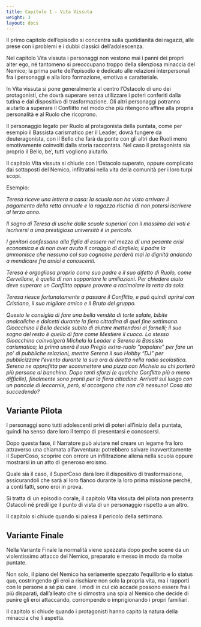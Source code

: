 ```yaml
---
title: Capitolo 1 - Vita Vissuta
weight: 3
layout: docs
---
```


Il primo capitolo dell’episodio si concentra sulla quotidianità dei ragazzi, alle prese con i problemi e i dubbi classici dell’adolescenza. 

Nel capitolo Vita vissuta i personaggi non vestono mai i panni dei propri alter ego, né tantomeno si preoccupano troppo della silenziosa minaccia del Nemico; la prima parte dell’episodio è dedicato alle relazioni interpersonali fra i personaggi e alla loro formazione, emotiva e caratteriale.

In Vita vissuta si pone generalmente al centro l’Ostacolo di uno dei protagonisti, che dovrà superare senza utilizzare i poteri conferiti dalla tutina e dal dispositivo di trasformazione. Gli altri personaggi potranno aiutarlo a superare il Conflitto nel modo che più ritengono affine alla propria personalità e al Ruolo che ricoprono. 

Il personaggio legato per Ruolo al protagonista della puntata, come per esempio il Bassista carismatico per il Leader, dovrà fungere da deuteragonista, con il Bello che farà da ponte con gli altri due Ruoli meno emotivamente coinvolti dalla storia raccontata. 
Nel caso il protagonista sia proprio il Bello, be’, tutti vogliono aiutarlo. 

Il capitolo Vita vissuta si chiude con l’Ostacolo superato, oppure complicato dai sottoposti del Nemico, infiltratisi nella vita della comunità per i loro turpi scopi.

Esempio:

<i>Teresa riceve una lettera a casa: la scuola non ha visto arrivare il pagamento della retta annuale e la ragazza rischia di non potersi iscrivere al terzo anno. 

Il sogno di Teresa di uscire dalle scuole superiori con il massimo dei voti e iscriversi a una prestigiosa università è in pericolo. 

I genitori confessano alla figlia di essere nel mezzo di una pesante crisi economica e di non aver avuto il coraggio di dirglielo; il padre la ammonisce che nessuno col suo cognome perderà mai la dignità andando a mendicare fra amici e conoscenti.

Teresa è orgogliosa proprio come suo padre e il suo difetto di Ruolo, come Cervellone, è quello di non sopportare le umiliazioni. Per chiedere aiuto deve superare un Conflitto oppure provare a racimolare la retta da sola. 

Teresa riesce fortunatamente a passare il Conflitto, e può quindi aprirsi con Cristiano, il suo migliore amico e il Bruto del gruppo. 

Questo le consiglia di fare una bella vendita di torte salate, bibite analcoliche e dolcetti durante la fiera cittadina di quel fine settimana. Gioacchino il Bello decide subito di aiutare mettendosi ai fornelli; il suo sogno del resto è quello di fare come Mestiere il cuoco. Lo stesso Gioacchino coinvolgerà Michela la Leader e Serena la Bassista carismatica; la prima userà il suo Pregio extra-ruolo “popolare” per fare un po’ di pubbliche relazioni, mentre Serena il suo Hobby “DJ” per pubblicizzare l’evento durante la sua ora di diretta nella radio scolastica. Serena ne approfitta per scommettere una pizza con Michela su chi porterà più persone al banchino.
Dopo tanti sforzi (e qualche Conflitto più o meno difficile), finalmente sono pronti per la fiera cittadina. Arrivati sul luogo con un pancale di leccornie, però, si accorgono che non c’è nessuno! Cosa sta succedendo?</i>


## Variante Pilota

I personaggi sono tutti adolescenti privi di poteri all’inizio della puntata, quindi ha senso dare loro il tempo di presentarsi e conoscersi. 

Dopo questa fase, il Narratore può aiutare nel creare un legame fra loro attraverso una chiamata all’avventura: potrebbero salvare inavvertitamente il SuperCoso, scoprire con orrore un infiltrazione aliena nella scuola oppure mostrarsi in un atto di generoso eroismo.

Quale sia il caso, il SuperCoso darà loro il dispositivo di trasformazione, assicurandoli che sarà al loro fianco durante la loro prima missione perché, a conti fatti, sono eroi in prova.

Si tratta di un episodio corale, il capitolo Vita vissuta del pilota non presenta Ostacoli né predilige il punto di vista di un personaggio rispetto a un altro.

Il capitolo si chiude quando si palesa il pericolo della settimana.

 
## Variante Finale

Nella Variante Finale la normalità viene spezzata dopo poche scene da un violentissimo attacco del Nemico, preparato e messo in modo da molte puntate.

Non solo, il piano del Nemico ha seriamente spezzato l’equilibrio e lo status quo, costringendo gli eroi a rischiare non solo la propria vita, ma i rapporti con le persone a sé più care.
I modi in cui ciò accade possono essere fra i più disparati, dall’alleato che si dimostra una spia al Nemico che decide di punire gli eroi attaccando, corrompendo o imprigionando i propri familiari.

Il capitolo si chiude quando i protagonisti hanno capito la natura della minaccia che li aspetta.